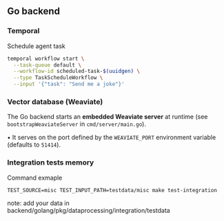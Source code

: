 ## Go backend

### Temporal

Schedule agent task

```sh
temporal workflow start \
  --task-queue default \
  --workflow-id scheduled-task-$(uuidgen) \
  --type TaskScheduleWorkflow \
  --input '{"task": "Send me a joke"}'
```

### Vector database (Weaviate)

The Go backend starts an **embedded Weaviate server** at runtime (see `bootstrapWeaviateServer` in `cmd/server/main.go`).

• It serves on the port defined by the `WEAVIATE_PORT` environment variable (defaults to `51414`).

### Integration tests memory 

Command exmaple 
```
TEST_SOURCE=misc TEST_INPUT_PATH=testdata/misc make test-integration
```

note: add your data in backend/golang/pkg/dataprocessing/integration/testdata